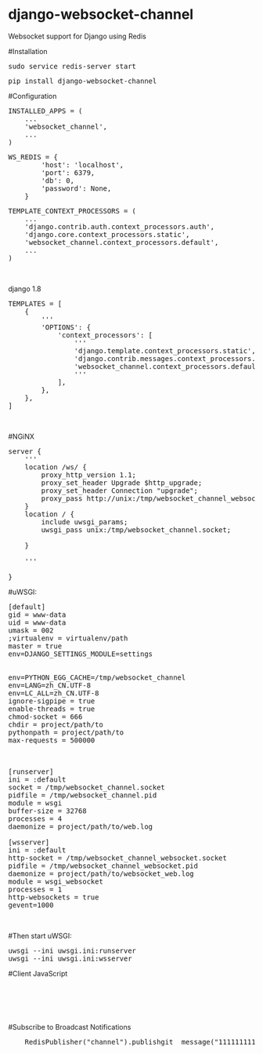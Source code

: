 # django-websocket-channel
Websocket support for Django using Redis


#Installation

<pre>
sudo service redis-server start
</pre>


<pre>
pip install django-websocket-channel
</pre>


#Configuration

<pre>
INSTALLED_APPS = (
    ...
    'websocket_channel',
    ...
)
</pre>


<pre>
WS_REDIS = {
        'host': 'localhost',
        'port': 6379,
        'db': 0,
        'password': None,
    }
</pre>

<pre>
TEMPLATE_CONTEXT_PROCESSORS = (
    ...
    'django.contrib.auth.context_processors.auth',
    'django.core.context_processors.static',
    'websocket_channel.context_processors.default',
    ...
)


</pre>

django 1.8


<pre>
TEMPLATES = [
    {
        '''
        'OPTIONS': {
            'context_processors': [
                '''
                'django.template.context_processors.static',
                'django.contrib.messages.context_processors.messages',
                'websocket_channel.context_processors.default',
                '''
            ],
        },
    },
]


</pre>


#NGiNX
<pre>
server {
	'''
	location /ws/ {
        proxy_http_version 1.1;
        proxy_set_header Upgrade $http_upgrade;
        proxy_set_header Connection "upgrade";
        proxy_pass http://unix:/tmp/websocket_channel_websocket.socket;
    }
    location / {
        include uwsgi_params;
        uwsgi_pass unix:/tmp/websocket_channel.socket;

    }

    '''

}
</pre>

#uWSGI:

<pre>
[default]
gid = www-data
uid = www-data
umask = 002
;virtualenv = virtualenv/path
master = true
env=DJANGO_SETTINGS_MODULE=settings


env=PYTHON_EGG_CACHE=/tmp/websocket_channel
env=LANG=zh_CN.UTF-8
env=LC_ALL=zh_CN.UTF-8
ignore-sigpipe = true
enable-threads = true
chmod-socket = 666
chdir = project/path/to
pythonpath = project/path/to
max-requests = 500000



[runserver]
ini = :default
socket = /tmp/websocket_channel.socket
pidfile = /tmp/websocket_channel.pid
module = wsgi
buffer-size = 32768
processes = 4
daemonize = project/path/to/web.log

[wsserver]
ini = :default
http-socket = /tmp/websocket_channel_websocket.socket
pidfile = /tmp/websocket_channel_websocket.pid
daemonize = project/path/to/websocket_web.log
module = wsgi_websocket
processes = 1
http-websockets = true
gevent=1000


</pre>

#Then start uWSGI:
<pre>
uwsgi --ini uwsgi.ini:runserver
uwsgi --ini uwsgi.ini:wsserver
</pre>


#Client JavaScript
<pre>
<script type="text/javascript" src="{{ STATIC_URL }}js/dj_websocket.js"></script>
<script type="text/javascript">
    var ws = new DjWebSocket({uri: '{{ WEBSOCKET_URL }}'});
    ws.onopen = function(){
        ws.subscribe("channel", function(data){
            //channel msg
        });

    }
</script>

</pre>


#Subscribe to Broadcast Notifications
<pre>
    RedisPublisher("channel").publishgit _message("1111111111")
</pre>

